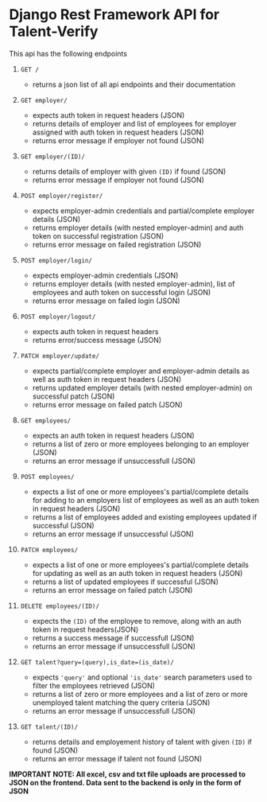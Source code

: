 # Django Rest Framework API for Talent-Verify

This api has the following endpoints

1. `GET /`

   -  returns a json list of all api endpoints and their documentation

2. `GET employer/`

   -  expects auth token in request headers (JSON)
   -  returns details of employer and list of employees for employer assigned with auth token in request headers (JSON)
   -  returns error message if employer not found (JSON)

3. `GET employer/(ID)/`

   -  returns details of employer with given `(ID)` if found (JSON)
   -  returns error message if employer not found (JSON)

4. `POST employer/register/`

   -  expects employer-admin credentials and partial/complete employer details (JSON)
   -  returns employer details (with nested employer-admin) and auth token on successful registration (JSON)
   -  returns error message on failed registration (JSON)

5. `POST employer/login/`

   -  expects employer-admin credentials (JSON)
   -  returns employer details (with nested employer-admin), list of employees and auth token on successful login (JSON)
   -  returns error message on failed login (JSON)

6. `POST employer/logout/`

   -  expects auth token in request headers
   -  returns error/success message (JSON)

7. `PATCH employer/update/`

   -  expects partial/complete employer and employer-admin details as well as auth token in request headers (JSON)
   -  returns updated employer details (with nested employer-admin) on successful patch (JSON)
   -  returns error message on failed patch (JSON)

8. `GET employees/`

   -  expects an auth token in request headers (JSON)
   -  returns a list of zero or more employees belonging to an employer (JSON)
   -  returns an error message if unsuccessfull (JSON)

9. `POST employees/`

   -  expects a list of one or more employees's partial/complete details for adding to an employers list of employees as well as an auth token in request headers (JSON)
   -  returns a list of employees added and existing employees updated if successful (JSON)
   -  returns an error message if unsuccessful (JSON)

10.   `PATCH employees/`

      -  expects a list of one or more employees's partial/complete details for updating as well as an auth token in request headers (JSON)
      -  returns a list of updated employees if successful (JSON)
      -  returns an error message on failed patch (JSON)

11.   `DELETE employees/(ID)/`

      -  expects the `(ID)` of the employee to remove, along with an auth token in request headers(JSON)
      -  returns a success message if successfull (JSON)
      -  returns an error message if unsuccessfull (JSON)

12.   `GET talent?query=(query),is_date=(is_date)/`

      -  expects `'query'` and optional `'is_date'` search parameters used to filter the employees retrieved (JSON)
      -  returns a list of zero or more employees and a list of zero or more unemployed talent matching the query criteria (JSON)
      -  returns an error message if unsuccessfull (JSON)

13.   `GET talent/(ID)/`

      -  returns details and employement history of talent with given `(ID)` if found (JSON)
      -  returns an error message if talent not found (JSON)

<strong>IMPORTANT NOTE: All excel, csv and txt file uploads are processed to JSON on the frontend. Data sent to the backend is only in the form of JSON<strong>
